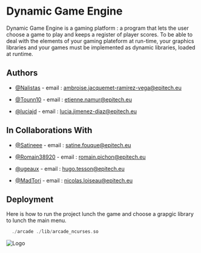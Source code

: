 
# Dynamic Game Engine

Dynamic Game Engine is a gaming platform : a program that lets the user choose a game to play and keeps a register of player scores.
To be able to deal with the elements of your gaming plateform at run-time, your graphics libraries and your games
must be implemented as dynamic libraries, loaded at runtime.


## Authors
- [@Nalistas](https://www.github.com/Nalistas) - email :    ambroise.jacquemet-ramirez-vega@epitech.eu

- [@Tounn10](https://www.github.com/Tounn10) - email : etienne.namur@epitech.eu

- [@luciajd](https://www.github.com/luciajd) - email : lucia.jimenez-diaz@epitech.eu

## In Collaborations With
- [@Satineee](https://www.github.com/Satineee) - email :    satine.fouque@epitech.eu

- [@Romain38920](https://www.github.com/Romain38920) - email :  romain.pichon@epitech.eu

- [@ugeaux](https://www.github.com/ugeaux) - email :    hugo.tesson@epitech.eu

- [@MadTori](https://www.github.com/MadTori) - email :  nicolas.loiseau@epitech.eu

## Deployment

Here is how to run the project lunch the game and choose a grapgic library to lunch the main menu.

```C++
  ./arcade ./lib/arcade_ncurses.so
```

![Logo](https://avatars.githubusercontent.com/u/7068904?s=200&v=4)

